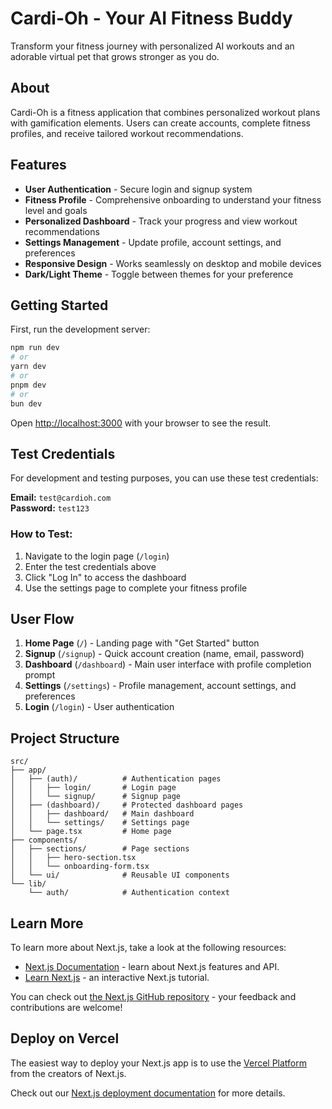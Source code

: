 # Cardi-Oh - Your AI Fitness Buddy

Transform your fitness journey with personalized AI workouts and an adorable virtual pet that grows stronger as you do.

## About

Cardi-Oh is a fitness application that combines personalized workout plans with gamification elements. Users can create accounts, complete fitness profiles, and receive tailored workout recommendations.

## Features

- **User Authentication** - Secure login and signup system
- **Fitness Profile** - Comprehensive onboarding to understand your fitness level and goals
- **Personalized Dashboard** - Track your progress and view workout recommendations
- **Settings Management** - Update profile, account settings, and preferences
- **Responsive Design** - Works seamlessly on desktop and mobile devices
- **Dark/Light Theme** - Toggle between themes for your preference

## Getting Started

First, run the development server:

```bash
npm run dev
# or
yarn dev
# or
pnpm dev
# or
bun dev
```

Open [http://localhost:3000](http://localhost:3000) with your browser to see the result.

## Test Credentials

For development and testing purposes, you can use these test credentials:

**Email:** `test@cardioh.com`  
**Password:** `test123`

### How to Test:
1. Navigate to the login page (`/login`)
2. Enter the test credentials above
3. Click "Log In" to access the dashboard
4. Use the settings page to complete your fitness profile

## User Flow

1. **Home Page** (`/`) - Landing page with "Get Started" button
2. **Signup** (`/signup`) - Quick account creation (name, email, password)
3. **Dashboard** (`/dashboard`) - Main user interface with profile completion prompt
4. **Settings** (`/settings`) - Profile management, account settings, and preferences
5. **Login** (`/login`) - User authentication

## Project Structure

```
src/
├── app/
│   ├── (auth)/          # Authentication pages
│   │   ├── login/       # Login page
│   │   └── signup/      # Signup page
│   ├── (dashboard)/     # Protected dashboard pages
│   │   ├── dashboard/   # Main dashboard
│   │   └── settings/    # Settings page
│   └── page.tsx         # Home page
├── components/
│   ├── sections/        # Page sections
│   │   ├── hero-section.tsx
│   │   └── onboarding-form.tsx
│   └── ui/              # Reusable UI components
└── lib/
    └── auth/            # Authentication context
```

## Learn More

To learn more about Next.js, take a look at the following resources:

- [Next.js Documentation](https://nextjs.org/docs) - learn about Next.js features and API.
- [Learn Next.js](https://nextjs.org/learn) - an interactive Next.js tutorial.

You can check out [the Next.js GitHub repository](https://github.com/vercel/next.js) - your feedback and contributions are welcome!

## Deploy on Vercel

The easiest way to deploy your Next.js app is to use the [Vercel Platform](https://vercel.com/new?utm_medium=default-template&filter=next.js&utm_source=create-next-app&utm_campaign=create-next-app-readme) from the creators of Next.js.

Check out our [Next.js deployment documentation](https://nextjs.org/docs/app/building-your-application/deploying) for more details.
